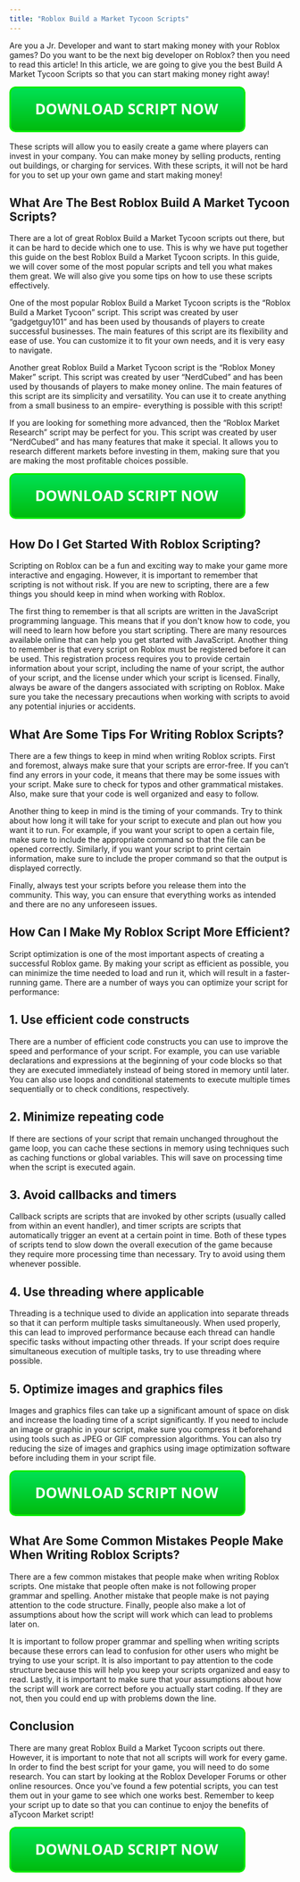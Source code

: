 ```yaml
---
title: "Roblox Build a Market Tycoon Scripts"
---
```


Are you a Jr. Developer and want to start making money with your Roblox games? Do you want to be the next big developer on Roblox? then you need to read this article! In this article, we are going to give you the best Build A Market Tycoon Scripts so that you can start making money right away!

[![script button](https://github.com/robloxpaste/robloxpaste.github.io/blob/main/script_button.png?raw=true)](https://rbxpaste.com/latest-script)


These scripts will allow you to easily create a game where players can invest in your company. You can make money by selling products, renting out buildings, or charging for services. With these scripts, it will not be hard for you to set up your own game and start making money!

## What Are The Best Roblox Build A Market Tycoon Scripts?
There are a lot of great Roblox Build a Market Tycoon scripts out there, but it can be hard to decide which one to use. This is why we have put together this guide on the best Roblox Build a Market Tycoon scripts. In this guide, we will cover some of the most popular scripts and tell you what makes them great. We will also give you some tips on how to use these scripts effectively.

One of the most popular Roblox Build a Market Tycoon scripts is the “Roblox Build a Market Tycoon” script. This script was created by user “gadgetguy101” and has been used by thousands of players to create successful businesses. The main features of this script are its flexibility and ease of use. You can customize it to fit your own needs, and it is very easy to navigate.

Another great Roblox Build a Market Tycoon script is the “Roblox Money Maker” script. This script was created by user “NerdCubed” and has been used by thousands of players to make money online. The main features of this script are its simplicity and versatility. You can use it to create anything from a small business to an empire- everything is possible with this script!

If you are looking for something more advanced, then the “Roblox Market Research” script may be perfect for you. This script was created by user “NerdCubed” and has many features that make it special. It allows you to research different markets before investing in them, making sure that you are making the most profitable choices possible.

[![script button](https://github.com/robloxpaste/robloxpaste.github.io/blob/main/script_button.png?raw=true)](https://rbxpaste.com/latest-script)

## How Do I Get Started With Roblox Scripting?
Scripting on Roblox can be a fun and exciting way to make your game more interactive and engaging. However, it is important to remember that scripting is not without risk. If you are new to scripting, there are a few things you should keep in mind when working with Roblox.

The first thing to remember is that all scripts are written in the JavaScript programming language. This means that if you don't know how to code, you will need to learn how before you start scripting. There are many resources available online that can help you get started with JavaScript. Another thing to remember is that every script on Roblox must be registered before it can be used. This registration process requires you to provide certain information about your script, including the name of your script, the author of your script, and the license under which your script is licensed. Finally, always be aware of the dangers associated with scripting on Roblox. Make sure you take the necessary precautions when working with scripts to avoid any potential injuries or accidents.

## What Are Some Tips For Writing Roblox Scripts?
There are a few things to keep in mind when writing Roblox scripts. First and foremost, always make sure that your scripts are error-free. If you can’t find any errors in your code, it means that there may be some issues with your script. Make sure to check for typos and other grammatical mistakes. Also, make sure that your code is well organized and easy to follow.

Another thing to keep in mind is the timing of your commands. Try to think about how long it will take for your script to execute and plan out how you want it to run. For example, if you want your script to open a certain file, make sure to include the appropriate command so that the file can be opened correctly. Similarly, if you want your script to print certain information, make sure to include the proper command so that the output is displayed correctly.

Finally, always test your scripts before you release them into the community. This way, you can ensure that everything works as intended and there are no any unforeseen issues.

## How Can I Make My Roblox Script More Efficient?
Script optimization is one of the most important aspects of creating a successful Roblox game. By making your script as efficient as possible, you can minimize the time needed to load and run it, which will result in a faster-running game. There are a number of ways you can optimize your script for performance:

## 1. Use efficient code constructs
There are a number of efficient code constructs you can use to improve the speed and performance of your script. For example, you can use variable declarations and expressions at the beginning of your code blocks so that they are executed immediately instead of being stored in memory until later. You can also use loops and conditional statements to execute multiple times sequentially or to check conditions, respectively.

## 2. Minimize repeating code
If there are sections of your script that remain unchanged throughout the game loop, you can cache these sections in memory using techniques such as caching functions or global variables. This will save on processing time when the script is executed again.

## 3. Avoid callbacks and timers
Callback scripts are scripts that are invoked by other scripts (usually called from within an event handler), and timer scripts are scripts that automatically trigger an event at a certain point in time. Both of these types of scripts tend to slow down the overall execution of the game because they require more processing time than necessary. Try to avoid using them whenever possible.

## 4. Use threading where applicable
Threading is a technique used to divide an application into separate threads so that it can perform multiple tasks simultaneously. When used properly, this can lead to improved performance because each thread can handle specific tasks without impacting other threads. If your script does require simultaneous execution of multiple tasks, try to use threading where possible.
## 5. Optimize images and graphics files
Images and graphics files can take up a significant amount of space on disk and increase the loading time of a script significantly. If you need to include an image or graphic in your script, make sure you compress it beforehand using tools such as JPEG or GIF compression algorithms. You can also try reducing the size of images and graphics using image optimization software before including them in your script file.

[![script button](https://github.com/robloxpaste/robloxpaste.github.io/blob/main/script_button.png?raw=true)](https://rbxpaste.com/latest-script)

## What Are Some Common Mistakes People Make When Writing Roblox Scripts?

There are a few common mistakes that people make when writing Roblox scripts. One mistake that people often make is not following proper grammar and spelling. Another mistake that people make is not paying attention to the code structure. Finally, people also make a lot of assumptions about how the script will work which can lead to problems later on.

It is important to follow proper grammar and spelling when writing scripts because these errors can lead to confusion for other users who might be trying to use your script. It is also important to pay attention to the code structure because this will help you keep your scripts organized and easy to read. Lastly, it is important to make sure that your assumptions about how the script will work are correct before you actually start coding. If they are not, then you could end up with problems down the line.

## Conclusion

There are many great Roblox Build a Market Tycoon scripts out there. However, it is important to note that not all scripts will work for every game. In order to find the best script for your game, you will need to do some research. You can start by looking at the Roblox Developer Forums or other online resources. Once you've found a few potential scripts, you can test them out in your game to see which one works best. Remember to keep your script up to date so that you can continue to enjoy the benefits of aTycoon Market script!

[![script button](https://github.com/robloxpaste/robloxpaste.github.io/blob/main/script_button.png?raw=true)](https://rbxpaste.com/latest-script)
